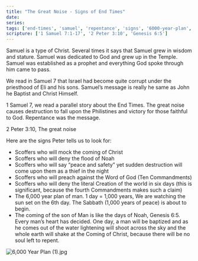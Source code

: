 ```yaml
---
title: "The Great Noise - Signs of End Times"
date: 
series: 
tags: ['end-times', 'samuel', 'repentance', 'signs', '6000-year-plan', 'noah']
scripture: ['1 Samuel 7:1-17', '2 Peter 3:10', 'Genesis 6:5']
---
```


Samuel is a type of Christ. Several times it says that Samuel grew in wisdom and stature. Samuel was dedicated to God and grew up in the Temple. Samuel was established as a prophet and everything God spoke through him came to pass.

We read in Samuel 7 that Israel had become quite corrupt under the priesthood of Eli and his sons. Samuel’s message is really he same as John he Baptist and Christ Himself.

1 Samuel 7, we read a parallel story about the End Times. The great noise causes destruction to fall upon the Philistines and victory for those faithful to God. Repentance was the message.

2 Peter 3:10, The great noise

Here are the signs Peter tells us to look for:

- Scoffers who will mock the coming of Christ
- Scoffers who will deny the flood of Noah
- Scoffers who will say “peace and safety” yet sudden destruction will come upon them as a thief in the night
- Scoffers who will preach against the Word of God (Ten Commandments)
- Scoffers who will deny the literal Creation of the world in six days (this is significant, because the fourth Commandments makes such a claim)
- The 6,000 year plan of man. 1 day = 1,000 years, We are watching the sun set on the 6th day. The Sabbath (1,000 years of peace) is about to begin.
- The coming of the son of Man is like the days of Noah, Genesis 6:5. Every man’s heart has decided. One day, a man will be baptized and as he comes out of the water lightening will shoot across the sky and the whole earth will shake at the Coming of Christ, because there will be no soul left to repent.

![6,000 Year Plan (1).jpg](6,000%20Year%20Plan%20(1).jpg)